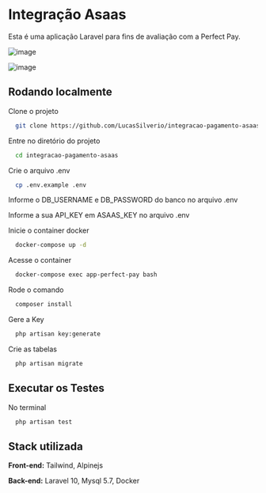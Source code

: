 
# Integração Asaas
Esta é uma aplicação Laravel para fins de avaliação com a Perfect Pay.

![image](https://github.com/LucasSilverio/integracao-pagamento-asaas/assets/33558800/0f13d2a1-01f5-42fe-9beb-8580807f33f8)

![image](https://github.com/LucasSilverio/integracao-pagamento-asaas/assets/33558800/923d8247-40de-41a7-b271-0248e5303936)


## Rodando localmente

Clone o projeto

```bash
  git clone https://github.com/LucasSilverio/integracao-pagamento-asaas.git
```

Entre no diretório do projeto

```bash
  cd integracao-pagamento-asaas
```

Crie o arquivo .env

```bash
  cp .env.example .env
```

Informe o DB_USERNAME e DB_PASSWORD do banco no arquivo .env

Informe a sua API_KEY em ASAAS_KEY no arquivo .env

Inicie o container docker

```bash
  docker-compose up -d 
```

Acesse o container

```bash
  docker-compose exec app-perfect-pay bash
```

Rode o comando 
```bash
  composer install
```

Gere a Key
```bash
  php artisan key:generate
```

Crie as tabelas
```bash
  php artisan migrate
```

## Executar os Testes
No terminal
```bash
  php artisan test
```

## Stack utilizada

**Front-end:** Tailwind, Alpinejs

**Back-end:** Laravel 10, Mysql 5.7, Docker




